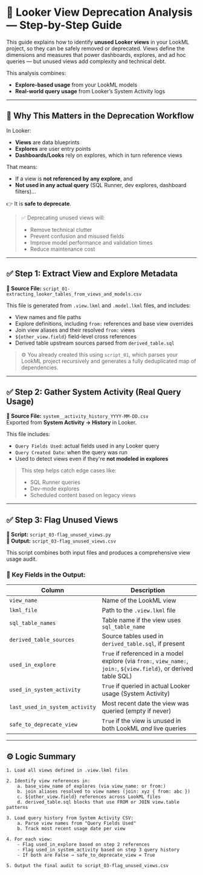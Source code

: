 # 🧱 Looker View Deprecation Analysis — Step-by-Step Guide

This guide explains how to identify **unused Looker views** in your LookML project, so they can be safely removed or deprecated. Views define the dimensions and measures that power dashboards, explores, and ad hoc queries — but unused views add complexity and technical debt.

This analysis combines:
- **Explore-based usage** from your LookML models
- **Real-world query usage** from Looker’s System Activity logs

---

## 🎯 Why This Matters in the Deprecation Workflow

In Looker:
- **Views** are data blueprints
- **Explores** are user entry points
- **Dashboards/Looks** rely on explores, which in turn reference views

That means:
- If a view is **not referenced by any explore**, and
- **Not used in any actual query** (SQL Runner, dev explores, dashboard filters)...

👉 It is **safe to deprecate**.

> ✅ Deprecating unused views will:
> - Remove technical clutter
> - Prevent confusion and misused fields
> - Improve model performance and validation times
> - Reduce maintenance cost

---

## ✅ Step 1: Extract View and Explore Metadata

**📄 Source File:** `script_01-extracting_looker_tables_from_views_and_models.csv`

This file is generated from `.view.lkml` and `.model.lkml` files, and includes:
- View names and file paths
- Explore definitions, including `from:` references and base view overrides
- Join view aliases and their resolved `from:` views
- `${other_view.field}` field-level cross references
- Derived table upstream sources parsed from `derived_table.sql`

> ⚙️ You already created this using `script_01`, which parses your LookML project recursively and generates a fully deduplicated map of dependencies.

---

## ✅ Step 2: Gather System Activity (Real Query Usage)

**📄 Source File:** `system__activity_history_YYYY-MM-DD.csv`  
Exported from **System Activity → History** in Looker.

This file includes:
- `Query Fields Used`: actual fields used in any Looker query
- `Query Created Date`: when the query was run
- Used to detect views even if they're **not modeled in explores**

> This step helps catch edge cases like:
> - SQL Runner queries
> - Dev-mode explores
> - Scheduled content based on legacy views

---

## ✅ Step 3: Flag Unused Views

**📜 Script:** `script_03-flag_unused_views.py`  
**📄 Output:** `script_03-flag_unused_views.csv`

This script combines both input files and produces a comprehensive view usage audit.

### 🧠 Key Fields in the Output:

| Column | Description |
|--------|-------------|
| `view_name` | Name of the LookML view |
| `lkml_file` | Path to the `.view.lkml` file |
| `sql_table_names` | Table name if the view uses `sql_table_name` |
| `derived_table_sources` | Source tables used in `derived_table.sql`, if present |
| `used_in_explore` | `True` if referenced in a model explore (via `from:`, `view_name:`, `join:`, `${view.field}`, or derived table SQL) |
| `used_in_system_activity` | `True` if queried in actual Looker usage (System Activity) |
| `last_used_in_system_activity` | Most recent date the view was queried (empty if never) |
| `safe_to_deprecate_view` | `True` if the view is unused in both LookML *and* live queries |

---

## ⚙️ Logic Summary

```text
1. Load all views defined in .view.lkml files

2. Identify view references in:
    a. base_view_name of explores (via view_name: or from:)
    b. join aliases resolved to view names (join: xyz { from: abc })
    c. ${other_view.field} references across LookML files
    d. derived_table.sql blocks that use FROM or JOIN view.table patterns

3. Load query history from System Activity CSV:
    a. Parse view names from "Query Fields Used"
    b. Track most recent usage date per view

4. For each view:
    - Flag used_in_explore based on step 2 references
    - Flag used_in_system_activity based on step 3 query history
    - If both are False → safe_to_deprecate_view = True

5. Output the final audit to script_03-flag_unused_views.csv
